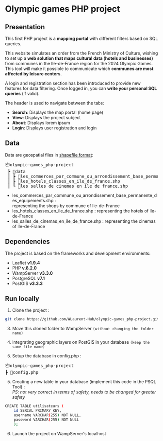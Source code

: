 # Olympic games PHP project

## Presentation 

This first PHP project is a **mapping portal** with different filters based on SQL queries.

This website simulates an order from the French Ministry of Culture, wishing to set up a **web solution that maps cultural data (hotels and businesses)** from communes in the Ile-de-France region for the 2024 Olympic Games. This tool will make it possible to communicate which **communes are most affected by leisure centers**.

A login and registration section has been introduced to provide new features for data filtering. Once logged in, you can **write your personal SQL queries** (if valid).

The header is used to navigate between the tabs:
- **Search**: Displays the map portal (home page)
- **View**: Displays the project subject
- **About**: Displays lorem ipsum
- **Login**: Displays user registration and login

## Data 

Data are geospatial files in [shapefile format](https://doc.arcgis.com/en/arcgis-online/reference/shapefiles.htm):

<pre>
📦olympic-games_php-project
 ┣ 📂data
 ┃ ┣ 📜les_commerces_par_commune_ou_arrondissement_base_permanente_des_equipements.shp
 ┃ ┣ 📜les_hotels_classes_en_ile_de_france.shp
 ┃ ┗ 📜les_salles_de_cinemas_en_ile_de_france.shp
</pre>

- les_commerces_par_commune_ou_arrondissement_base_permanente_des_equipements.shp : <br>
representing the shops by commune of Ile-de-France
- les_hotels_classes_en_ile_de_france.shp : representing the hotels of Ile-de-France
- les_salles_de_cinemas_en_ile_de_france.shp : representing the cinemas of Ile-de-France

## Dependencies

The project is based on the frameworks and development environments:
- Leaflet **v1.9.4**
- PHP **v.8.2.0**
- WampServer **v3.3.0**
- PostgreSQL **v7.1**
- PostGIS **v3.3.3**

## Run locally

1. Clone the project :
   
```bash
git clone https://github.com/WLaurent-Hub/olympic-games_php-project.git
```

3. Move this cloned folder to WampServer `(without changing the folder name)`

4. Integrating geographic layers on PostGIS in your database `(keep the same file name)`

5. Setup the database in config.php :
<pre>
📦olympic-games_php-project
┣ 📜config.php
</pre>

5. Creating a new table in your database (implement this code in the PSQL Tool) : <br>
*PS: not very correct in terms of safety, needs to be changed for greater safety*

```bash
CREATE TABLE utilisateurs (
    id SERIAL PRIMARY KEY,
    username VARCHAR(255) NOT NULL,
    password VARCHAR(255) NOT NULL
    );
```
  
6. Launch the project on WampServer's localhost


